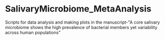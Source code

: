 # SalivaryMicrobiome_MetaAnalysis
Scripts for data analysis and making plots in the manuscript-"A core salivary microbiome shows the high prevalence of bacterial members yet variability across human populations"
